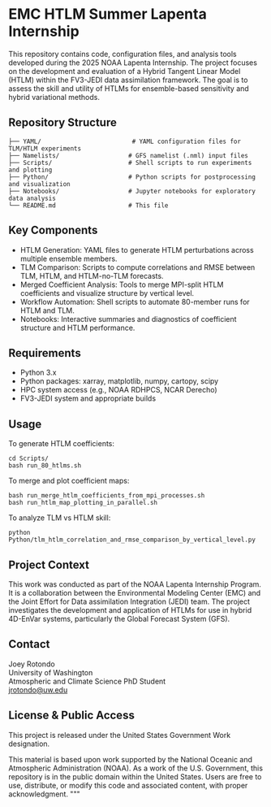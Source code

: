 # EMC HTLM Summer Lapenta Internship

This repository contains code, configuration files, and analysis tools developed during the 2025 NOAA Lapenta Internship. The project focuses on the development and evaluation of a Hybrid Tangent Linear Model (HTLM) within the FV3-JEDI data assimilation framework. The goal is to assess the skill and utility of HTLMs for ensemble-based sensitivity and hybrid variational methods.

## Repository Structure

```
├── YAML/                         # YAML configuration files for TLM/HTLM experiments
├── Namelists/                   # GFS namelist (.nml) input files
├── Scripts/                     # Shell scripts to run experiments and plotting
├── Python/                      # Python scripts for postprocessing and visualization
├── Notebooks/                   # Jupyter notebooks for exploratory data analysis
└── README.md                    # This file
```

## Key Components

- HTLM Generation: YAML files to generate HTLM perturbations across multiple ensemble members.
- TLM Comparison: Scripts to compute correlations and RMSE between TLM, HTLM, and HTLM-no-TLM forecasts.
- Merged Coefficient Analysis: Tools to merge MPI-split HTLM coefficients and visualize structure by vertical level.
- Workflow Automation: Shell scripts to automate 80-member runs for HTLM and TLM.
- Notebooks: Interactive summaries and diagnostics of coefficient structure and HTLM performance.

## Requirements

- Python 3.x
- Python packages: xarray, matplotlib, numpy, cartopy, scipy
- HPC system access (e.g., NOAA RDHPCS, NCAR Derecho)
- FV3-JEDI system and appropriate builds

## Usage

To generate HTLM coefficients:

```
cd Scripts/
bash run_80_htlms.sh
```

To merge and plot coefficient maps:

```
bash run_merge_htlm_coefficients_from_mpi_processes.sh
bash run_htlm_map_plotting_in_parallel.sh
```

To analyze TLM vs HTLM skill:

```
python Python/tlm_htlm_correlation_and_rmse_comparison_by_vertical_level.py
```

## Project Context

This work was conducted as part of the NOAA Lapenta Internship Program. It is a collaboration between the Environmental Modeling Center (EMC) and the Joint Effort for Data assimilation Integration (JEDI) team. The project investigates the development and application of HTLMs for use in hybrid 4D-EnVar systems, particularly the Global Forecast System (GFS).

## Contact

Joey Rotondo  
University of Washington  
Atmospheric and Climate Science PhD Student  
jrotondo@uw.edu

## License & Public Access

This project is released under the United States Government Work designation.

This material is based upon work supported by the National Oceanic and Atmospheric Administration (NOAA). As a work of the U.S. Government, this repository is in the public domain within the United States. Users are free to use, distribute, or modify this code and associated content, with proper acknowledgment.
"""
